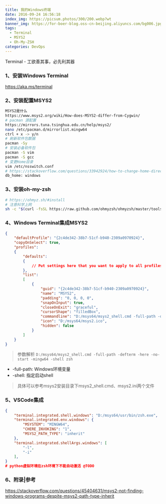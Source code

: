 ```yaml
---
title: 我的Windows终端
date: 2016-09-24 16:56:18
index_img: https://picsum.photos/300/200.webp?wt
banner_img: https://for-boer-blog.oss-cn-beijing.aliyuncs.com/bg006.jpg
tags:
  - Terminal
  - MSYS2
  - Oh-My-ZSH
categories: DevOps
---
```

Terminal - 工欲善其事，必先利其器

<!-- more -->

### 1、安装Windows Terminal
https://aka.ms/terminal

### 2、安装配置MSYS2
```bash
MSYS2是什么
https://www.msys2.org/wiki/How-does-MSYS2-differ-from-Cygwin/
# pacman 源配置
https://mirrors.tuna.tsinghua.edu.cn/help/msys2/
nano /etc/pacman.d/mirrorlist.mingw64
ctrl + x -> y/n
# 刷新软件包数据
pacman -Sy
# 安装必备软件包
pacman -S vim
pacman -S gcc
# 变更Home目录
vim /etc/nsswitch.conf
# https://stackoverflow.com/questions/33942924/how-to-change-home-directory-and-start-directory-on-msys2
db_home: windows
```

### 3、安装oh-my-zsh
```bash
# https://ohmyz.sh/#install
# 注意科学上网
sh -c "$(curl -fsSL https://raw.github.com/ohmyzsh/ohmyzsh/master/tools/install.sh)"
```

### 4、Windows Terminal集成MSYS2
```json
{
    "defaultProfile": "{2c4de342-38b7-51cf-b940-2309a0970924}",
    "copyOnSelect": true,
    "profiles":
    {
        "defaults":
        {
            // Put settings here that you want to apply to all profiles.
        },
        "list":
        [
            {
                "guid": "{2c4de342-38b7-51cf-b940-2309a0970924}",
                "name": "MSYS2",
                "padding": "0, 0, 0, 0",
                "snapOnInput": true,
                "closeOnExit": "graceful",
                "cursorShape": "filledBox",
                "commandline": "D:/msys64/msys2_shell.cmd -full-path -defterm -here -no-start -mingw64 -shell zsh",
                "icon": "D:/msys64/msys2.ico",
                "hidden": false
            }
        ]
    }
}
```
> 参数解析
`D:/msys64/msys2_shell.cmd -full-path -defterm -here -no-start -mingw64 -shell zsh`
- -full-path: Windows环境变量
- -shell: 指定启动shell
> 具体可以参考msys2安装目录下msys2_shell.cmd、msys2.ini两个文件

### 5、VSCode集成
```json
{
    "terminal.integrated.shell.windows": "D:/msys64/usr/bin/zsh.exe",
    "terminal.integrated.env.windows": {
        "MSYSTEM": "MINGW64",
        "CHERE_INVOKING": "1",
        "MSYS2_PATH_TYPE": "inherit"
    },
    "terminal.integrated.shellArgs.windows": [
        "-l",
        "-i"
    ],
}
# python虚拟环境在zsh环境下不能自动激活 @TODO
```

### 6、附录|参考
https://stackoverflow.com/questions/45404631/msys2-not-finding-windows-programs-despite-msys2-path-type-inherit

